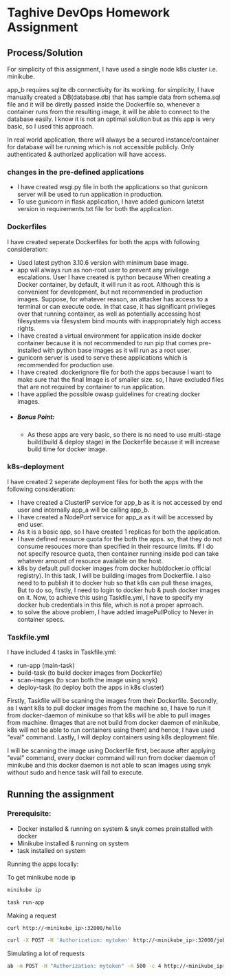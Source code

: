 # Taghive DevOps Homework Assignment

## Process/Solution

For simplicity of this assignment, I have used a single node k8s cluster i.e. minikube. 

app_b requires sqlite db connectivity for its working. for simplicity, I have manually created a DB(database.db) that has sample data from schema.sql file and it will be diretly passed inside the Dockerfile so, whenever a container runs from the resulting image, it will be able to connect to the database easily. I know it is not an optimal solution but as this app is very basic, so I used this approach.

In real world application, there will always be a secured instance/container for database will be running which is not accessible publicly. Only authenticated & authorized application will have access.

### changes in the pre-defined applications

- I have created wsgi.py file in both the applications so that gunicorn server will be used to run application in production.
- To use gunicorn in flask application, I have added gunicorn latetst version in requirements.txt file for both the application.

### Dockerfiles

I have created seperate Dockerfiles for both the apps with following consideration:
 - Used latest python 3.10.6 version with minimum base image.
 - app will always run as non-root user to prevent any privilege escalations. User I have created is python because When creating a Docker container, by default, it will run it as root. Although this is convenient for development, but not recommended in production images. Suppose, for whatever reason, an attacker has access to a terminal or can execute code. In that case, it has significant privileges over that running container, as well as potentially accessing host filesystems via filesystem bind mounts with inappropriately high access rights.
 - I have created a virtual environment for application inside docker container because it is not recommended to run pip that comes pre-installed with python base images as it will run as a root user.
 - gunicorn server is used to serve these applications which is recommended for production use.
 - I have created .dockerignore file for both the apps because I want to make sure that the final Image is of smaller size. so, I have excluded files that are not required by container to run application.
 - I have applied the possible owasp guidelines for creating docker images.
 - ##### Bonus Point:
    - As these apps are very basic, so there is no need to use multi-stage build(build & deploy stage) in the Dockerfile because it will increase build time for docker image.

### k8s-deployment

I have created 2 seperate deployment files for both the apps with the following consideration:
 - I have created a ClusterIP service for app_b as it is not accessed by end user and internally app_a will be calling app_b.
 - I have created a NodePort service for app_a as it will be accessed by end user.
 - As it is a basic app, so I have created 1 replicas for both the application.
 - I have defined resource quota for the both the apps. so, that they do not consume resouces more than specified in their resource limits. If I do not specify resource quota, then container running inside pod can take whatever amount of resource available on the host.
 - k8s by default pull docker images from docker hub(docker.io official registry). In this task, I will be building images from Dockerfile. I also need to to publish it to docker hub so that k8s can pull these images, But to do so, firstly, I need to login to docker hub & push docker images on it. Now, to achieve this using Taskfile.yml, I have to specify my docker hub credentials in this file, which is not a proper aprroach.  
 - to solve the above problem, I have added imagePullPolicy to Never in container specs.



### Taskfile.yml

I have included 4 tasks in Taskfile.yml:
 - run-app (main-task)
 - build-task (to build docker images from Dockerfile)
 - scan-images (to scan both the image using snyk)
 - deploy-task (to deploy both the apps in k8s cluster)

Firstly, Taskfile will be scaning the images from their Dockerfile. Secondly, as I want k8s to pull docker images from the machine so, I have to run it from docker-daemon of minikube so that k8s will be able to pull images from machine. (Images that are not build from docker daemon of minikube, k8s will not be able to run containers using them) and hence, I have used "eval" command. Lastly, I will deploy containers using k8s deployment file.

I will be scanning the image using Dockerfile first, because after applying "eval" command, every docker command will run from docker daemon of minikube and this docker daemon is not able to scan images using snyk without sudo and hence task will fail to execute.

## Running the assignment

### Prerequisite:

- Docker installed & running on system & snyk comes preinstalled with docker
- Minikube installed & running on system
- task installed on system


Running the apps locally:

To get minikube node ip
```bash
minikube ip
```

```bash
task run-app
```

Making a request

```bash
curl http://<minikube_ip>:32000/hello

curl -X POST -H 'Authorization: mytoken' http://<minikube_ip>:32000/jobs
```

Simulating a lot of requests

```bash
ab -m POST -H "Authorization: mytoken" -n 500 -c 4 http://<minikube_ip>:32000/jobs
```
